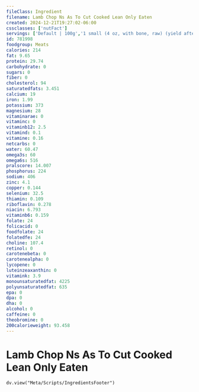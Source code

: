 ```yaml
---
fileClass: Ingredient
filename: Lamb Chop Ns As To Cut Cooked Lean Only Eaten
created: 2024-12-21T19:27:02-06:00
cssclasses: ['nutFact']
servings: ['Default | 100g','1 small (4 oz, with bone, raw) (yield after cooking, bone and fat removed) | 52','1 medium (6 oz, with bone, raw) (yield after cooking, bone and fat removed) | 78','1 large (8 oz, with bone, raw) (yield after cooking, bone and fat removed) | 104','1 oz, with bone, cooked, lean only (yield after bone removed) | 21','1 oz, with bone, raw, lean only (yield after cooking, bone removed) | 16','1 oz, with bone, cooked (yield after bone and fat removed) | 16','1 oz, with bone, raw (yield after cooking, bone and fat removed) | 13','1 cubic inch, boneless, cooked, fat removed | 17','1 cup, cooked, diced | 134']
id: 781998
foodgroup: Meats
calories: 214
fat: 9.65
protein: 29.74
carbohydrate: 0
sugars: 0
fiber: 0
cholesterol: 94
saturatedfats: 3.451
calcium: 19
iron: 1.99
potassium: 373
magnesium: 28
vitaminarae: 0
vitaminc: 0
vitaminb12: 2.5
vitamind: 0.1
vitamine: 0.16
netcarbs: 0
water: 60.47
omega3s: 60
omega6s: 516
pralscore: 14.007
phosphorus: 224
sodium: 406
zinc: 4.1
copper: 0.144
selenium: 32.5
thiamin: 0.109
riboflavin: 0.278
niacin: 6.793
vitaminb6: 0.159
folate: 24
folicacid: 0
foodfolate: 24
folatedfe: 24
choline: 107.4
retinol: 0
carotenebeta: 0
carotenealpha: 0
lycopene: 0
luteinzeaxanthin: 0
vitamink: 3.9
monounsaturatedfat: 4225
polyunsaturatedfat: 635
epa: 0
dpa: 0
dha: 0
alcohol: 0
caffeine: 0
theobromine: 0
200calorieweight: 93.458
---
```


# Lamb Chop Ns As To Cut Cooked Lean Only Eaten

```dataviewjs
dv.view("Meta/Scripts/IngredientsFooter")
```